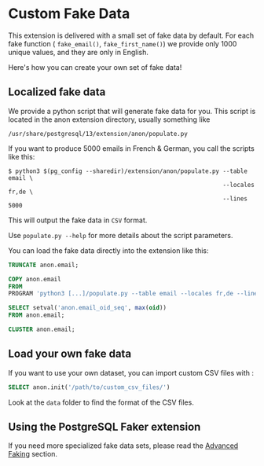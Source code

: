 Custom Fake Data
==============================================================================

This extension is delivered with a small set of fake data by default. For each
fake function ( `fake_email()`, `fake_first_name()`) we provide only 1000 unique
values, and they are only in English.

Here's how you can create your own set of fake data!

Localized fake data
------------------------------------------------------------------------------

We provide a python script that will generate fake data for you. This script
is located in the anon extension directory, usually something like

```shell
/usr/share/postgresql/13/extension/anon/populate.py
```

If you want to produce 5000 emails in French & German, you call the
scripts like this:

``` shell
$ python3 $(pg_config --sharedir)/extension/anon/populate.py --table email \
                                                             --locales fr,de \
                                                             --lines 5000
```

This will output the fake data in `CSV` format.

Use `populate.py --help` for more details about the script parameters.

You can load the fake data directly into the extension like this:

```sql
TRUNCATE anon.email;

COPY anon.email
FROM
PROGRAM 'python3 [...]/populate.py --table email --locales fr,de --lines 5000';

SELECT setval('anon.email_oid_seq', max(oid))
FROM anon.email;

CLUSTER anon.email;
```


Load your own fake data
------------------------------------------------------------------------------

If you want to use your own dataset, you can import custom CSV files with :

```sql
SELECT anon.init('/path/to/custom_csv_files/')
```

Look at the `data` folder to find the format of the CSV files.



Using the PostgreSQL Faker extension
------------------------------------------------------------------------------

If you need more specialized fake data sets, please read the [Advanced Faking]
section.

[Advanced Faking]: /masking_functions/#advanced-faking
